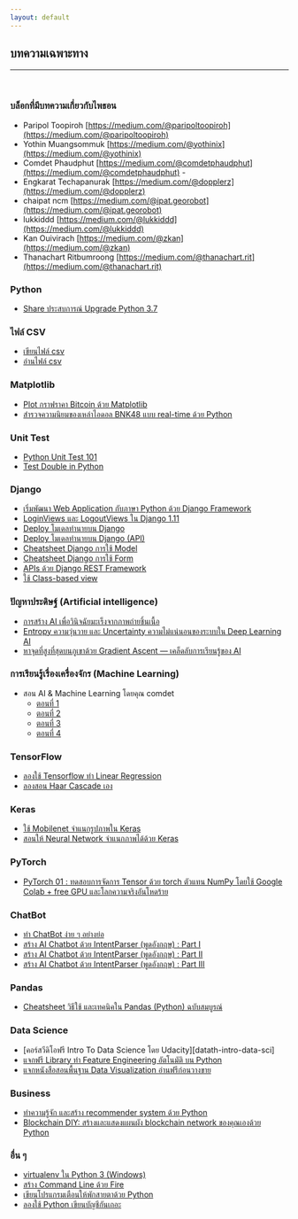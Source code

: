 ```yaml
---
layout: default
---
```


## บทความเฉพาะทาง

---

<br>

### บล็อกที่มีบทความเกี่ยวกับไพธอน

- Paripol Toopiroh [https://medium.com/@paripoltoopiroh](https://medium.com/@paripoltoopiroh)
- Yothin Muangsommuk [https://medium.com/@yothinix](https://medium.com/@yothinix)
- Comdet Phaudphut [https://medium.com/@comdetphaudphut](https://medium.com/@comdetphaudphut)       - 
- Engkarat Techapanurak [https://medium.com/@dopplerz](https://medium.com/@dopplerz)
- chaipat ncm [https://medium.com/@ipat.georobot](https://medium.com/@ipat.georobot)
- lukkiddd [https://medium.com/@lukkiddd](https://medium.com/@lukkiddd)
- Kan Ouivirach [https://medium.com/@zkan](https://medium.com/@zkan)
- Thanachart Ritbumroong [https://medium.com/@thanachart.rit](https://medium.com/@thanachart.rit)

### Python

- [Share ประสบการณ์ Upgrade Python 3.7][exp-upgrade-python37]

[exp-upgrade-python37]: https://medium.com/prontotools/share-%E0%B8%9B%E0%B8%A3%E0%B8%B0%E0%B8%AA%E0%B8%9A%E0%B8%81%E0%B8%B2%E0%B8%A3%E0%B8%93%E0%B9%8C-upgrade-python-3-7-3f27300d966d

### ไฟล์ CSV

- [เขียนไฟล์ csv][nonthakon-write-csv]
- [อ่านไฟล์ csv][nonthakon-read-csv]

[nonthakon-write-csv]: https://medium.com/@nonthakon/python-%E0%B9%80%E0%B8%82%E0%B8%B5%E0%B8%A2%E0%B8%99%E0%B9%84%E0%B8%9F%E0%B8%A5%E0%B9%8C-csv-453adf8196c3
[nonthakon-read-csv]: https://medium.com/@nonthakon/python-%E0%B8%AD%E0%B9%88%E0%B8%B2%E0%B8%99%E0%B9%84%E0%B8%9F%E0%B8%A5%E0%B9%8C-csv-b5db335b1985

### Matplotlib

- [Plot กราฟราคา Bitcoin ด้วย Matplotlib][nonthakon-bitcoin-trend-plot-matplotlib]
- [สำรวจความนิยมของเหล่าไอดอล BNK48 แบบ real-time ด้วย Python][bnk48-trend-real-time]

[nonthakon-bitcoin-trend-plot-matplotlib]: https://medium.com/@nonthakon/plot-%E0%B8%81%E0%B8%A3%E0%B8%B2%E0%B8%9F%E0%B8%A3%E0%B8%B2%E0%B8%84%E0%B8%B2-bitcoin-%E0%B8%94%E0%B9%89%E0%B8%A7%E0%B8%A2-matplotlib-3563fd6dc1d3
[bnk48-trend-real-time]: https://clumdee.github.io/blog/idol-popularity-monitoring/

### Unit Test

- [Python Unit Test 101][python-unit-test-101]
- [Test Double in Python][python-test-double]
  
[python-unit-test-101]: https://medium.com/@nonthakon/%E0%B8%A5%E0%B8%AD%E0%B8%87%E0%B8%AA%E0%B8%AD%E0%B8%99-haar-cascade-%E0%B9%80%E0%B8%AD%E0%B8%87-9bfb6cc64312
[python-test-double]: https://www.howtoautomate.in.th/testdouble-in-python/

### Django

- [เริ่มพัฒนา Web Application กับภาษา Python ด้วย Django Framework][web-app-django-framework]
- [LoginViews และ LogoutViews ใน Django 1.11][nonthakon-login-django]
- [Deploy โมเดลทำนายบน Django][nonthakon-deploy-model-django]
- [Deploy โมเดลทำนายบน Django (API)][nonthakon-deplot-model-django-api]
- [Cheatsheet Django การใช้ Model][nonthakon-cheat-sheet-django-model]
- [Cheatsheet Django การใช้ Form][nonthakon-cheat-sheet-django-form]
- [APIs ด้วย Django REST Framework][nonthakon-api-rest]
- [ใช้ Class-based view][nonthakon-class-based-view]

[web-app-django-framework]: https://codeburst.io/%E0%B9%80%E0%B8%A3%E0%B8%B4%E0%B9%88%E0%B8%A1%E0%B8%9E%E0%B8%B1%E0%B8%92%E0%B8%99%E0%B8%B2-web-application-%E0%B8%81%E0%B8%B1%E0%B8%9A%E0%B8%A0%E0%B8%B2%E0%B8%A9%E0%B8%B2-python-%E0%B8%94%E0%B9%89%E0%B8%A7%E0%B8%A2-django-framework-38ce132ac706
[nonthakon-login-django]: https://medium.com/@nonthakon/loginviews-%E0%B9%81%E0%B8%A5%E0%B8%B0-logoutviews-%E0%B9%83%E0%B8%99-django-1-11-f5976e838341
[nonthakon-deploy-model-django]: https://medium.com/@nonthakon/deploy-%E0%B9%82%E0%B8%A1%E0%B9%80%E0%B8%94%E0%B8%A5%E0%B8%97%E0%B8%B3%E0%B8%99%E0%B8%B2%E0%B8%A2%E0%B8%9A%E0%B8%99-django-26e9ba8a4726
[nonthakon-deplot-model-django-api]: https://medium.com/@nonthakon/deploy-%E0%B9%82%E0%B8%A1%E0%B9%80%E0%B8%94%E0%B8%A5%E0%B8%97%E0%B8%B3%E0%B8%99%E0%B8%B2%E0%B8%A2%E0%B8%9A%E0%B8%99-django-api-db083dd95e00
[nonthakon-cheat-sheet-django-model]: https://medium.com/@nonthakon/cheatsheet-django-%E0%B8%81%E0%B8%B2%E0%B8%A3%E0%B9%83%E0%B8%8A%E0%B9%89-model-69b6da4a07a7
[nonthakon-cheat-sheet-django-form]: https://medium.com/@nonthakon/cheatsheet-django-%E0%B8%81%E0%B8%B2%E0%B8%A3%E0%B9%83%E0%B8%8A%E0%B9%89-form-94456cd9133b
[nonthakon-api-rest]: https://medium.com/@nonthakon/advance-django-apis-%E0%B8%94%E0%B9%89%E0%B8%A7%E0%B8%A2-django-rest-framework-4ec27a1b5fe0

[nonthakon-class-based-view]: https://medium.com/@nonthakon/advance-django-%E0%B9%83%E0%B8%8A%E0%B9%89-class-based-view-92bd3d623443

### ปัญหาประดิษฐ์ (Artificial intelligence)

- [การสร้าง AI เพื่อวินิจฉัยมะเร็งจากภาพถ่ายชิ้นเนื้อ][kitti-ai-cancer]
- [Entropy ความวุ่นวาย และ Uncertainty ความไม่แน่นอนของระบบใน Deep Learning AI][entropy-uncertainty-in-deep-learning]
- [หาจุดที่สูงที่สุดบนภูเขาด้วย Gradient Ascent — เคล็ดลับการเรียนรู้ของ AI][find-maximum-point-gradient-ascent]

[kitti-ai-cancer]: http://kittinaradorn.com/%e0%b8%81%e0%b8%b2%e0%b8%a3%e0%b8%aa%e0%b8%a3%e0%b9%89%e0%b8%b2%e0%b8%87-ai-%e0%b9%80%e0%b8%9e%e0%b8%b7%e0%b9%88%e0%b8%ad%e0%b8%a7%e0%b8%b4%e0%b8%99%e0%b8%b4%e0%b8%88%e0%b8%89%e0%b8%b1%e0%b8%a2/
[entropy-uncertainty-in-deep-learning]: https://medium.com/@dopplerz/entropy-%E0%B8%84%E0%B8%A7%E0%B8%B2%E0%B8%A1%E0%B8%A7%E0%B8%B8%E0%B9%88%E0%B8%99%E0%B8%A7%E0%B8%B2%E0%B8%A2-%E0%B9%81%E0%B8%A5%E0%B8%B0-uncertainty-%E0%B8%84%E0%B8%A7%E0%B8%B2%E0%B8%A1%E0%B9%84%E0%B8%A1%E0%B9%88%E0%B9%81%E0%B8%99%E0%B9%88%E0%B8%99%E0%B8%AD%E0%B8%99%E0%B8%82%E0%B8%AD%E0%B8%87%E0%B8%A3%E0%B8%B0%E0%B8%9A%E0%B8%9A%E0%B9%83%E0%B8%99-deep-learning-ai-1ab0a0cd587
[find-maximum-point-gradient-ascent]: https://medium.com/@dopplerz/%E0%B8%AB%E0%B8%B2%E0%B8%88%E0%B8%B8%E0%B8%94%E0%B8%97%E0%B8%B5%E0%B9%88%E0%B8%AA%E0%B8%B9%E0%B8%87%E0%B8%97%E0%B8%B5%E0%B9%88%E0%B8%AA%E0%B8%B8%E0%B8%94%E0%B8%9A%E0%B8%99%E0%B8%A0%E0%B8%B9%E0%B9%80%E0%B8%82%E0%B8%B2%E0%B8%94%E0%B9%89%E0%B8%A7%E0%B8%A2-gradient-ascent-%E0%B9%80%E0%B8%84%E0%B8%A5%E0%B9%87%E0%B8%94%E0%B8%A5%E0%B8%B1%E0%B8%9A%E0%B8%81%E0%B8%B2%E0%B8%A3%E0%B9%80%E0%B8%A3%E0%B8%B5%E0%B8%A2%E0%B8%99%E0%B8%A3%E0%B8%B9%E0%B9%89%E0%B8%82%E0%B8%AD%E0%B8%87-ai-1f3064caeb44

### การเรียนรู้เรื่องเครื่องจักร (Machine Learning)

- สอน AI & Machine Learning โดยคุณ comdet 
  - [ตอนที่ 1][comdet-ai-1]
  - [ตอนที่ 2][comdet-ai-2]
  - [ตอนที่ 3][comdet-ai-3]
  - [ตอนที่ 4][comdet-ai-4] 

[comdet-ai-1]: https://medium.com/@comdetphaudphut/ai-machine-learning-101-%E0%B8%94%E0%B9%89%E0%B8%A7%E0%B8%A2-python-%E0%B8%95%E0%B8%AD%E0%B8%99%E0%B8%97%E0%B8%B5%E0%B9%88-1-%E0%B9%81%E0%B8%99%E0%B8%B0%E0%B8%99%E0%B8%B3%E0%B8%81%E0%B8%B1%E0%B8%99%E0%B8%81%E0%B9%88%E0%B8%AD%E0%B8%99-8324078e2b2e
[comdet-ai-2]: https://medium.com/@comdetphaudphut/ai-machine-learning-101-%E0%B8%94%E0%B9%89%E0%B8%A7%E0%B8%A2-python-%E0%B8%95%E0%B8%AD%E0%B8%99%E0%B8%97%E0%B8%B5%E0%B9%88-2-%E0%B9%80%E0%B8%95%E0%B8%A3%E0%B8%B5%E0%B8%A2%E0%B8%A1%E0%B8%95%E0%B8%B4%E0%B8%94%E0%B8%95%E0%B8%B1%E0%B9%89%E0%B8%87-python-%E0%B9%81%E0%B8%A5%E0%B8%B0%E0%B9%80%E0%B8%84%E0%B8%A3%E0%B8%B7%E0%B9%88%E0%B8%AD%E0%B8%87%E0%B8%A1%E0%B8%B7%E0%B8%AD%E0%B8%97%E0%B8%B5%E0%B9%88%E0%B8%95%E0%B9%89%E0%B8%AD%E0%B8%87%E0%B9%83%E0%B8%8A%E0%B9%89-314c79b943f9
[comdet-ai-3]: https://medium.com/@comdetphaudphut/ai-machine-learning-101-%E0%B8%94%E0%B9%89%E0%B8%A7%E0%B8%A2-python-%E0%B8%95%E0%B8%AD%E0%B8%99%E0%B8%97%E0%B8%B5%E0%B9%88-3-%E0%B8%A7%E0%B9%88%E0%B8%B2%E0%B8%94%E0%B9%89%E0%B8%A7%E0%B8%A2%E0%B9%80%E0%B8%A3%E0%B8%B7%E0%B9%88%E0%B8%AD%E0%B8%87%E0%B8%A3%E0%B8%B2%E0%B8%A7%E0%B8%82%E0%B8%AD%E0%B8%87-ai-f5d2ac4b8554
[comdet-ai-4]: https://medium.com/@comdetphaudphut/ai-machine-learning-101-%E0%B8%94%E0%B9%89%E0%B8%A7%E0%B8%A2-python-%E0%B8%95%E0%B8%AD%E0%B8%99%E0%B8%97%E0%B8%B5%E0%B9%88-4-%E0%B8%A1%E0%B8%B2%E0%B9%80%E0%B8%A3%E0%B8%B4%E0%B9%88%E0%B8%A1%E0%B9%80%E0%B8%82%E0%B8%B5%E0%B8%A2%E0%B8%99-python-%E0%B8%81%E0%B8%B1%E0%B8%99%E0%B8%94%E0%B8%B5%E0%B8%81%E0%B8%A7%E0%B9%88%E0%B8%B2-738b9680fbb3

### TensorFlow

- [ลองใช้ Tensorflow ทำ Linear Regression][nonthakon-tensorflow-lin-reg]
- [ลองสอน Haar Cascade เอง][nonthakon-haar-cascade]

[nonthakon-haar-cascade]: https://medium.com/@nonthakon/%E0%B8%A5%E0%B8%AD%E0%B8%87%E0%B8%AA%E0%B8%AD%E0%B8%99-haar-cascade-%E0%B9%80%E0%B8%AD%E0%B8%87-9bfb6cc64312
[nonthakon-tensorflow-lin-reg]: https://medium.com/@nonthakon/%E0%B8%A5%E0%B8%AD%E0%B8%87%E0%B9%83%E0%B8%8A%E0%B9%89-tensorflow-%E0%B8%97%E0%B8%B3-linear-regression-f9e05d734441

### Keras

- [ใช้ Mobilenet จำแนกรูปภาพใน Keras][nonthakon-mobilenet-pic-keras]
- [สอนให้ Neural Network จำแนกภาพได้ด้วย Keras][neural-network-classify-pic-keras]

[nonthakon-mobilenet-pic-keras]: https://medium.com/@nonthakon/%E0%B9%83%E0%B8%8A%E0%B9%89-mobilenet-%E0%B8%88%E0%B8%B3%E0%B9%81%E0%B8%99%E0%B8%81%E0%B8%A3%E0%B8%B9%E0%B8%9B%E0%B8%A0%E0%B8%B2%E0%B8%9E%E0%B9%83%E0%B8%99-keras-232f5a62e625
[neural-network-classify-pic-keras]: https://medium.com/@nonthakon/%E0%B8%AA%E0%B8%AD%E0%B8%99%E0%B9%83%E0%B8%AB%E0%B9%89-neural-network-%E0%B8%88%E0%B8%B3%E0%B9%81%E0%B8%99%E0%B8%81%E0%B8%A0%E0%B8%B2%E0%B8%9E%E0%B9%84%E0%B8%94%E0%B9%89%E0%B8%94%E0%B9%89%E0%B8%A7%E0%B8%A2-keras-5749d1e7624c

### PyTorch

- [PyTorch 01 : ทดสอบการจัดการ Tensor ด้วย torch ตัวแทน NumPy โดยใช้ Google Colab + free GPU และโลกความจริงอันโหดร้าย][pytorch-01-exp]

[pytorch-01-exp]: https://medium.com/@paripoltoopiroh/pytorch-%E0%B8%97%E0%B8%94%E0%B8%AA%E0%B8%AD%E0%B8%9A%E0%B8%81%E0%B8%B2%E0%B8%A3%E0%B9%83%E0%B8%8A%E0%B9%89%E0%B8%87%E0%B8%B2%E0%B8%99-tensor-torch-%E0%B8%95%E0%B8%B1%E0%B8%A7%E0%B9%81%E0%B8%97%E0%B8%99-numpy-%E0%B8%94%E0%B9%89%E0%B8%A7%E0%B8%A2-google-colab-with-free-5b58b1836369

### ChatBot

- [ทำ ChatBot ง่าย ๆ อย่างย่อ][nonthakon-build-chatbot-easily]
- [สร้าง AI Chatbot ด้วย IntentParser (พูดอังกฤษ) : Part I][nonthakon-chatbot-part1]
- [สร้าง AI Chatbot ด้วย IntentParser (พูดอังกฤษ) : Part II][nonthakon-chatbot-part2]
- [สร้าง AI Chatbot ด้วย IntentParser (พูดอังกฤษ) : Part III][nonthakon-chatbot-part3]

[nonthakon-build-chatbot-easily]: https://medium.com/@nonthakon/%E0%B8%97%E0%B8%B3-chatbot-%E0%B8%87%E0%B9%88%E0%B8%B2%E0%B8%A2%E0%B9%86%E0%B8%AD%E0%B8%A2%E0%B9%88%E0%B8%B2%E0%B8%87%E0%B8%A2%E0%B9%88%E0%B8%AD-2323ecc322d8
[nonthakon-chatbot-part1]: https://medium.com/@nonthakon/%E0%B8%AA%E0%B8%A3%E0%B9%89%E0%B8%B2%E0%B8%87-ai-chatbot-%E0%B8%94%E0%B9%89%E0%B8%A7%E0%B8%A2-intentparser-%E0%B8%9E%E0%B8%B9%E0%B8%94%E0%B8%AD%E0%B8%B1%E0%B8%87%E0%B8%81%E0%B8%A4%E0%B8%A9-part-i-4d28ef1d5fc4
[nonthakon-chatbot-part2]: https://medium.com/@nonthakon/%E0%B8%AA%E0%B8%A3%E0%B9%89%E0%B8%B2%E0%B8%87-ai-chatbot-%E0%B8%94%E0%B9%89%E0%B8%A7%E0%B8%A2-intentparser-%E0%B8%9E%E0%B8%B9%E0%B8%94%E0%B8%AD%E0%B8%B1%E0%B8%87%E0%B8%81%E0%B8%A4%E0%B8%A9-part-ii-79d06923f9fd
[nonthakon-chatbot-part3]: https://medium.com/@nonthakon/%E0%B8%AA%E0%B8%A3%E0%B9%89%E0%B8%B2%E0%B8%87-ai-chatbot-%E0%B8%94%E0%B9%89%E0%B8%A7%E0%B8%A2-intentparser-%E0%B8%9E%E0%B8%B9%E0%B8%94%E0%B8%AD%E0%B8%B1%E0%B8%87%E0%B8%81%E0%B8%A4%E0%B8%A9-part-iii-1796e5b14d4e

### Pandas

- [Cheatsheet วิธีใช้ และเทคนิคใน Pandas (Python) ฉบับสมบูรณ์][datath-cheat-sheet-pandas]

[datath-cheat-sheet-pandas]: https://blog.datath.com/cheatsheet-pandas/

### Data Science

- [คอร์สวีดิโอฟรี Intro To Data Science โดย Udacity][datath-intro-data-sci]
- [แจกฟรี Library ทำ Feature Engineering อัตโนมัติ บน Python][datath-library-feature-eng]
- [แจกหนังสือสอนพื้นฐาน Data Visualization อ่านฟรีก่อนวางขาย][datath-free-ebook-data-sci]

[datath-intro-to-data-sci]: https://blog.datath.com/intro-to-data-science-free-course/
[datath-library-feature-eng]: https://blog.datath.com/python-automated-feature-engineering/
[datath-free-ebook-data-sci]: https://blog.datath.com/free-ebook-data-viz/

### Business

- [ทำความรู้จัก และสร้าง recommender system ด้วย Python][recom-system-python]
- [Blockchain DIY: สร้างและแสดงแผนผัง blockchain network ของคุณเองด้วย Python][blockchain-python]

[recom-system-python]: https://clumdee.github.io/blog/recommender-system-with-python/
[blockchain-python]: https://clumdee.github.io/blog/blockchain-DIY-with-python/

### อื่น ๆ

- [virtualenv ใน Python 3 (Windows)][nonthakon-virtualenv-python3-windows]
- [สร้าง Command Line ด้วย Fire][nonthakon-create-command-line-fire]
- [เขียนโปรแกรมเตือนให้พักสายตาด้วย Python][nonthakon-sleep-time]
- [ลองใช้ Python เขียนบัญชีกันเถอะ][nonthakon-pyaccounting]

[nonthakon-virtualenv-python3-windows]: https://medium.com/@nonthakon/virtualenv-%E0%B9%83%E0%B8%99-python-3-windows-10d3dd89a0a7
[nonthakon-create-command-line-fire]: https://medium.com/@nonthakon/python-%E0%B8%AA%E0%B8%A3%E0%B9%89%E0%B8%B2%E0%B8%87-command-line-%E0%B8%94%E0%B9%89%E0%B8%A7%E0%B8%A2-fire-105fa4229e29
[nonthakon-sleep-time]: https://medium.com/@nonthakon/%E0%B9%80%E0%B8%82%E0%B8%B5%E0%B8%A2%E0%B8%99%E0%B9%82%E0%B8%9B%E0%B8%A3%E0%B9%81%E0%B8%81%E0%B8%A3%E0%B8%A1%E0%B9%80%E0%B8%95%E0%B8%B7%E0%B8%AD%E0%B8%99%E0%B9%83%E0%B8%AB%E0%B9%89%E0%B8%9E%E0%B8%B1%E0%B8%81%E0%B8%AA%E0%B8%B2%E0%B8%A2%E0%B8%95%E0%B8%B2%E0%B8%94%E0%B9%89%E0%B8%A7%E0%B8%A2-python-6f61d9f56cf7
[nonthakon-pyaccounting]: https://medium.com/@nonthakon/%E0%B8%A5%E0%B8%AD%E0%B8%87%E0%B9%83%E0%B8%8A%E0%B9%89-python-%E0%B9%80%E0%B8%82%E0%B8%B5%E0%B8%A2%E0%B8%99%E0%B8%9A%E0%B8%B1%E0%B8%8D%E0%B8%8A%E0%B8%B5%E0%B8%81%E0%B8%B1%E0%B8%99%E0%B9%80%E0%B8%96%E0%B8%AD%E0%B8%B0-d520d0201d65
